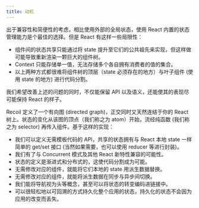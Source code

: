 ```yaml
---
title: 动机
---
```


出于兼容性和简便性的考虑，相比使用外部的全局状态，使用 React 内置的状态管理能力是个最佳的选择。但是 React 有这样一些局限性：

- 组件间的状态共享只能通过将 state 提升至它们的公共祖先来实现，但这样做可能导致重新渲染一颗巨大的组件树。
- Context 只能存储单一值，无法存储多个各自拥有消费者的值的集合。
- 以上两种方式都很难将组件树的顶层（state 必须存在的地方）与叶子组件 (使用 state 的地方) 进行代码分割。

我们希望改善上述的问题的同时，不仅能保留 API 以及语义，还能使其的表现尽可能保持 React 的样子。

Recoil 定义了一个有向图 (directed graph)，正交同时又天然连结于你的 React 树上。状态的变化从该图的顶点（我们称之为 atom）开始，流经纯函数 (我们称之为 selector) 再传入组件。基于这样的实现：

- 我们可以定义无需模板代码的 API，共享的状态拥有与 React 本地 state 一样简单的 get/set 接口 (当然如果需要，也可以使用 reducer 等进行封装)。
- 我们有了与 Concurrent 模式及其他 React 新特性兼容的可能性。
- 状态的定义是渐进式和分布式的，这使代码分割成为可能。
- 无需修改对应的组件，就能将它们本地的 state 用派生数据替换。
- 无需修改对应的组件，就能将派生数据在同步与异步间切换。
- 我们能将导航视为头等概念，甚至可以将状态的转变编码进链接中。
- 可以很轻松地以可回溯的方式持久化整个应用的状态，持久化的状态不会因为应用的改变而丢失。
